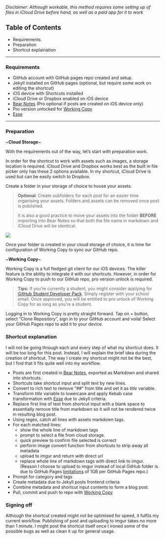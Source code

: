  *Disclaimer: Although workable, this method requires some setting up of files in iCloud Drive before hand, as well as a paid app for it to work* 

## Table of Contents
- Requirements
- Preparation 
- Shortcut explaination

- - - -

### Requirements
- GitHub account with GitHub pages repo created and setup.
- Jekyll installed on GitHub pages (optional, but require some work on editing the shortcut)
- iOS device with Shortcuts installed
- iCloud Drive or Dropbox enabled on iOS device
- [‎Bear Notes](https://apps.apple.com/us/app/bear/id1016366447) (Pro optional if posts are created on iOS device only)
- Pro version unlocked for [‎Working Copy](https://apps.apple.com/us/app/working-copy/id896694807?ign-mpt=uo%3D6)
- [‎Esse](https://apps.apple.com/us/app/esse/id1438921989)

- - - -

### Preparation 

~**Cloud Storage**~

With the requirements out of the way, let’s start with preparation work.

In order for the shortcut to work with assets such as images, a storage location is required. iCloud Drive and Dropbox works best as the built in file picker only has these 2 options available. In my shortcut, iCloud Drive is used but can be easily switch to Dropbox.

Create a folder in your storage of choice to house your assets. 

> **Optional**: Create subfolders for each post for an easier time organising your assets. Folders and assets can be removed once post is published.   
>   
> It is also a good practice to move your assets into the folder **BEFORE** importing into Bear Notes so that both the file name in markdown and iCloud Drive will be identical.  


![](https://i.imgur.com/W3pP7Uh.jpg)

Once your folder is created in your cloud storage of choice, it is time for configuration of Working Copy to sync our GitHub repo.


~**Working Copy**~

Working Copy is a full fledged git client for our iOS devices. The killer feature is the ability to integrate it with our shortcuts. 
However, in order for Working Copy to push to our GitHub repo, pro version unlock is required.

> **Tips:** If you’re currently a student, you might consider applying for [GitHub Student Developer Pack](https://education.github.com/pack). Simply register with your school email. Once approved, you will be entitled to pro unlock of Working Copy for as long as you’re a student.  

 
Logging in to Working Copy is pretty straight forward. Tap on + button, select “Clone Repository”, sign in to your GitHub account and voila! Select your GitHub Pages repo to add it to your device.

### Shortcut explanation

I will not be going through each and every step of what my shortcut does. It will be too long for this post. Instead, I will explain the brief idea during the creation of shortcut. The way I create my shortcut might not be the best, but I find that it fits quite well into my workflow.

- Posts are first created in  [‎Bear Notes](https://apps.apple.com/us/app/bear/id1016366447), exported as Markdown and shared into shortcuts.
- Shortcuts take shortcut input and split text by new lines.
- Convert to rich text to remove  “##” from title and set it as *title* variable.
- Transform *title* variable to lowercase and apply Kebab case transformation with [‎Esse](https://apps.apple.com/us/app/esse/id1438921989) due to Jekyll criteria.
- Replace first line of text from shortcut input with a blank space to essentially remove title from markdown so it will not be rendered twice in resulting blog post.
- Using regex, catch all lines with assets markdown tags.
- For each matched lines: 
	- show the whole line of markdown tags
	- prompt to select a file from cloud storage.
	- quick preview to confirm file selected is correct
	- perform image convert function from shortcuts to strip away all metadata
	- upload to imgur and return with direct url
	- replace whole line of markdown tags with direct link to imgur. (Reason I choose to upload to imgur instead of local GitHub folder is due to GitHub Pages [limitations](https://docs.github.com/en/pages/getting-started-with-github-pages/about-github-pages#usage-limits) of 1GB per GitHub Pages repo.)
- Prompt for category and tags
- Create metadata due to Jekyll posts frontend criteria
- Combine metadata and shortcut input contents to form a blog post.
- Pull, commit and push to repo with [‎Working Copy](https://apps.apple.com/us/app/working-copy/id896694807?ign-mpt=uo%3D6) 

### Signing off

Although the shortcut created might not be optimised for speed, it fulfils my current workflow. Publishing of post and uploading to imgur takes no more than 1 minute. I might post the shortcut itself once I ironed some of the possible bugs as well as clean it up for general usage.





